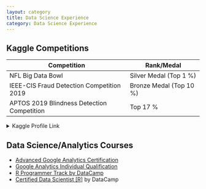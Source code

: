 ```yaml
---
layout: category
title: Data Science Experience
category: Data Science Experience
---
```


## Kaggle Competitions

Competition         | Rank/Medal
--------------------| -------------
 NFL Big Data Bowl  | Silver Medal (Top 1 %)
IEEE-CIS Fraud Detection Competition 2019| Bronze Medal (Top 10 %)
APTOS 2019 Blindness Detection Competition| Top 17 %

<details>
           <summary>Kaggle Profile Link</summary>
           <a href="https://www.kaggle.com/rayna3">My Kaggle</a> 
         </details>

## Data Science/Analytics Courses 

* [Advanced Google Analytics Certification](https://drive.google.com/file/d/11LvMQzYV2mTj5P2ZDMYm05nAnavBMRUm/view?usp=sharing)
* [Google Analytics Individual Qualification](https://drive.google.com/open?id=1o-Tv2i686II_wA6VELlmZk11QwGZPLMq)
* [R Programmer Track by DataCamp](https://drive.google.com/open?id=1YzTJMoD0XB3JHegVFXS7a0FUqHmr3PS9)
* [Certified Data Scientist [R]](https://drive.google.com/open?id=1sQGuapRJKtYjVCfyVQIXpMTWkGJ6JiVy) by DataCamp

